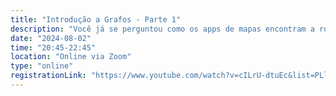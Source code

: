 ```yaml
---
title: "Introdução a Grafos - Parte 1"
description: "Você já se perguntou como os apps de mapas encontram a rota mais rápida ou como as redes sociais sugerem novas conexões? A resposta está nos grafos, uma das estruturas de dados mais fascinantes e poderosas usadas na ciência da computação!"
date: "2024-08-02"
time: "20:45-22:45"
location: "Online via Zoom"
type: "online"
registrationLink: "https://www.youtube.com/watch?v=cILrU-dtuEc&list=PLl10TyPY67Jgbh4QdRlRKr-7PjB9i5hWg"
---
```

